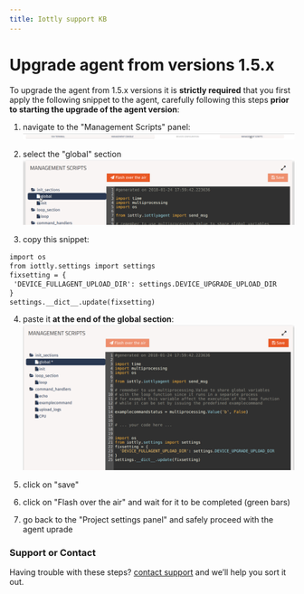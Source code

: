 ```yaml
---
title: Iottly support KB
---
```


# Upgrade agent from versions 1.5.x

To upgrade the agent from 1.5.x versions it is **strictly required** that you first apply the following snippet to the agent, carefully following this steps **prior to starting the upgrade of the agent version**:

1. navigate to the "Management Scripts" panel:
![Manage API keys page](/images/support/navigate_to_mgmtscripts.png)

2. select the "global" section
![Manage API keys page](/images/support/select_global_section.png)

3. copy this snippet:
 ```
import os
from iottly.settings import settings
fixsetting = {
  'DEVICE_FULLAGENT_UPLOAD_DIR': settings.DEVICE_UPGRADE_UPLOAD_DIR
}
settings.__dict__.update(fixsetting)
```

4. paste it  __at the end of the global section__:
![Manage API keys page](/images/support/paste_snippet.png)

5. click on "save"

6. click on "Flash over the air" and wait for it to be completed (green bars)

7. go back to the "Project settings panel" and safely proceed with the agent uprade


### Support or Contact

Having trouble with these steps? [contact support](mailto:iottly-support@tomorrowdata.io) and we’ll help you sort it out.
